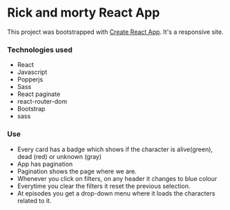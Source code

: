 # Rick and morty React App

This project was bootstrapped with [Create React App](https://github.com/facebook/create-react-app).
It's a responsive site.

### Technologies used

- React
- Javascript
- Popperjs
- Sass
- React paginate
- react-router-dom
- Bootstrap
- sass

### Use

- Every card has a badge which shows if the character is alive(green), dead (red) or unknown (gray)
- App has pagination
- Pagination shows the page where we are.
- Whenever you click on filters, on any header it changes to blue colour
- Everytime you clear the filters it reset the previous selection.
- At episodes you get a drop-down menu where it loads the characters related to it.

